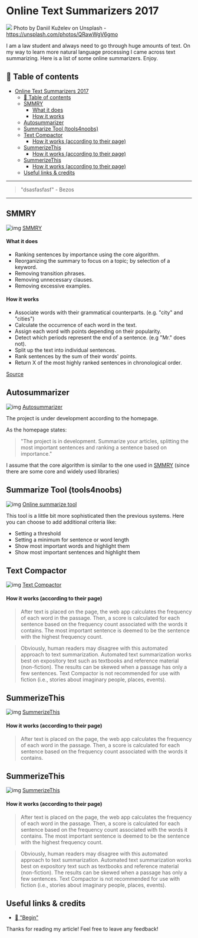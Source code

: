 # Online Text Summarizers 2017

[<img src="https://images.unsplash.com/photo-1501621667575-af81f1f0bacc?auto=format&fit=crop&w=1500&q=60&ixid=dW5zcGxhc2guY29tOzs7Ozs%3D">](
https://unsplash.com/photos/QRawWgV6gmo)
Photo by Daniil Kuželev on Unsplash - https://unsplash.com/photos/QRawWgV6gmo


I am a law student and always need to go through huge amounts of text. On my way to learn more natural language processing I came across text summarizing. Here is a list of some online summarizers. Enjoy.

## 📄 Table of contents

<!-- TOC -->

- [Online Text Summarizers 2017](#online-text-summarizers-2017)
  - [📄 Table of contents](#📄-table-of-contents)
  - [SMMRY](#smmry)
      - [What it does](#what-it-does)
      - [How it works](#how-it-works)
  - [Autosummarizer](#autosummarizer)
  - [Summarize Tool (tools4noobs)](#summarize-tool-tools4noobs)
  - [Text Compactor](#text-compactor)
      - [How it works (according to their page)](#how-it-works-according-to-their-page)
  - [SummerizeThis](#summerizethis)
      - [How it works (according to their page)](#how-it-works-according-to-their-page-1)
  - [SummerizeThis](#summerizethis-1)
      - [How it works (according to their page)](#how-it-works-according-to-their-page-2)
  - [Useful links & credits](#useful-links--credits)

<!-- /TOC -->

---
>"dsasfasfasf"  - Bezos
---

## SMMRY


![img](../assets/TEXTSUM/smmry.png)
[SMMRY](http://smmry.com/)

#### What it does

- Ranking sentences by importance using the core algorithm.
- Reorganizing the summary to focus on a topic; by selection of a keyword.
- Removing transition phrases.
- Removing unnecessary clauses.
- Removing excessive examples.

#### How it works

- Associate words with their grammatical counterparts. (e.g. "city" and "cities")
- Calculate the occurrence of each word in the text.
- Assign each word with points depending on their popularity.
- Detect which periods represent the end of a sentence. (e.g "Mr." does not).
- Split up the text into individual sentences.
- Rank sentences by the sum of their words' points.
- Return X of the most highly ranked sentences in chronological order.

[Source](http://smmry.com/about) 

## Autosummarizer


![img](../assets/TEXTSUM/autosummerizer.png)
[Autosummarizer](http://autosummarizer.com/)

The project is under development according to the homepage. 

As the homepage states: 

>"The project is in development. Summarize your articles, splitting the most important sentences and ranking a sentence based on importance."

I assume that the core algorithm is similar to the one used in [SMMRY](#how-it-works) (since there are some core and widely used libraries)


## Summarize Tool (tools4noobs)

![img](../assets/TEXTSUM/tools4noobs.png)
[Online summarize tool](https://www.tools4noobs.com/summarize/)

This tool is a little bit more sophisticated then the previous systems.
Here you can choose to add additional criteria like:
- Setting a threshold
- Setting a minimum for sentence or word length
- Show most important words and highlight them
- Show most important sentences and highlight them

## Text Compactor

![img](../assets/TEXTSUM/textcompact.png)
[Text Compactor](http://www.textcompactor.com/)

#### How it works (according to their page)

>After text is placed on the page, the web app calculates the frequency of each word in the passage. Then, a score is calculated for each sentence based on the frequency count associated with the words it contains. The most important sentence is deemed to be the sentence with the highest frequency count.

>Obviously, human readers may disagree with this automated approach to text summarization. Automated text summarization works best on expository text such as textbooks and reference material (non-fiction). The results can be skewed when a passage has only a few sentences. Text Compactor is not recommended for use with fiction (i.e., stories about imaginary people, places, events).

## SummerizeThis

![img](../assets/TEXTSUM/sumthis.png)
[SummerizeThis](https://www.summarizethis.com/)

#### How it works (according to their page)

>After text is placed on the page, the web app calculates the frequency of each word in the passage. Then, a score is calculated for each sentence based on the frequency count associated with the words it contains.


## SummerizeThis

![img](../assets/TEXTSUM/sumthis.png)
[SummerizeThis](SummerizeThis)

#### How it works (according to their page)

>After text is placed on the page, the web app calculates the frequency of each word in the passage. Then, a score is calculated for each sentence based on the frequency count associated with the words it contains. The most important sentence is deemed to be the sentence with the highest frequency count.

>Obviously, human readers may disagree with this automated approach to text summarization. Automated text summarization works best on expository text such as textbooks and reference material (non-fiction). The results can be skewed when a passage has only a few sentences. Text Compactor is not recommended for use with fiction (i.e., stories about imaginary people, places, events).




## Useful links & credits
- [📄 "Begin"](afgafgadgads)



Thanks for reading my article! Feel free to leave any feedback! 


<!-- Written by Daniel Deutsch (deudan1010@gmail.com) -->